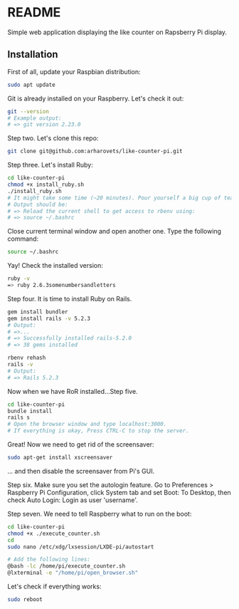 # README

Simple web application displaying the like counter on Rapsberry Pi display.

## Installation

First of all, update your Raspbian distribution:

```bash
sudo apt update
```

Git is already installed on your Raspberry. Let's check it out:

```bash
git --version
# Example output:
# => git version 2.23.0
```

Step two. Let's clone this repo:

```bash
git clone git@github.com:arharovets/like-counter-pi.git
```

Step three. Let's install Ruby:

```bash
cd like-counter-pi
chmod +x install_ruby.sh
./install_ruby.sh
# It might take some time (~20 minutes). Pour yourself a big cup of tea.
# Output should be:
# => Reload the current shell to get access to rbenv using:
# => source ~/.bashrc
```

Close current terminal window and open another one. Type the following command:

```bash
source ~/.bashrc
```

Yay! Check the installed version:

```bash
ruby -v
=> ruby 2.6.3somenumbersandletters
```

Step four. It is time to install Ruby on Rails.

```bash
gem install bundler
gem install rails -v 5.2.3
# Output:
# =>...
# => Successfully installed rails-5.2.0
# => 38 gems installed

rbenv rehash
rails -v
# Output:
# => Rails 5.2.3
```

Now when we have RoR installed...Step five.

```bash
cd like-counter-pi
bundle install
rails s
# Open the browser window and type localhost:3000.
# If everything is okay, Press CTRL-C to stop the server.
```

Great! Now we need to get rid of the screensaver:

```bash
sudo apt-get install xscreensaver
```

... and then disable the screensaver from Pi's GUI.

Step six. Make sure you set the autologin feature.
Go to Preferences > Raspberry Pi Configuration, click System tab and set Boot: To Desktop, then check Auto Login: Login as user 'username'.

Step seven. We need to tell Raspberry what to run on the boot:

```bash
cd like-counter-pi
chmod +x ./execute_counter.sh
cd
sudo nano /etc/xdg/lxsession/LXDE-pi/autostart

# Add the following lines:
@bash -lc /home/pi/execute_counter.sh
@lxterminal -e "/home/pi/open_browser.sh"
```

Let's check if everything works:
```bash
sudo reboot
```
